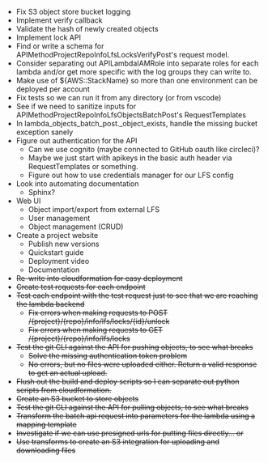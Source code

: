 * Fix S3 object store bucket logging
* Implement verify callback
* Validate the hash of newly created objects
* Implement lock API
* Find or write a schema for APIMethodProjectRepoInfoLfsLocksVerifyPost's request model.
* Consider separating out APILambdaIAMRole into separate roles for each lambda and/or get more specific with the log groups they can write to.
* Make use of ${AWS::StackName} so more than one environment can be deployed per account
* Fix tests so we can run it from any directory (or from vscode)
* See if we need to sanitize inputs for APIMethodProjectRepoInfoLfsObjectsBatchPost's RequestTemplates
* In lambda_objects_batch_post._object_exists, handle the missing bucket exception sanely
* Figure out authentication for the API
    * Can we use cognito (maybe connected to GitHub oauth like circleci)?
    * Maybe we just start with apikeys in the basic auth header via RequestTemplates or something.
    * Figure out how to use credentials manager for our LFS config
* Look into automating documentation
    * Sphinx?
* Web UI
    * Object import/export from external LFS
    * User management
    * Object management (CRUD)
* Create a project website
    * Publish new versions
    * Quickstart guide
    * Deployment video
    * Documentation
* ~~Re-write into cloudformation for easy deployment~~
* ~~Create test requests for each endpoint~~
* ~~Test each endpoint with the test request just to see that we are reaching the lambda backend~~
    * ~~Fix errors when making requests to POST /{project}/{repo}/info/lfs/locks/{id}/unlock~~
    * ~~Fix errors when making requests to GET /{project}/{repo}/info/lfs/locks~~
* ~~Test the git CLI against the API for pushing objects, to see what breaks~~
    * ~~Solve the missing authentication token problem~~
    * ~~No errors, but no files were uploaded either.  Return a valid response to get an actual upload.~~
* ~~Flush out the build and deploy scripts so I can separate out python scripts from cloudformation.~~
* ~~Create an S3 bucket to store objects~~
* ~~Test the git CLI against the API for pulling objects, to see what breaks~~
* ~~Transform the batch api request into parameters for the lambda using a mapping template~~
* ~~Investigate if we can use presigned urls for putting files directly... or~~
* ~~Use transforms to create an S3 integration for uploading and downloading files~~
